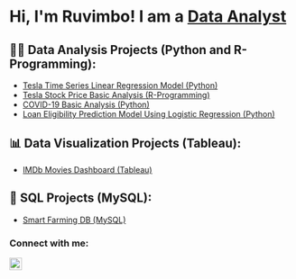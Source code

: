 <h1>Hi, I'm Ruvimbo! I am a <a href="https://github.com/ruvimbo-makayi">Data Analyst</a>
<h2>👨‍💻 Data Analysis Projects (Python and R-Programming):</h2>
  
  - [Tesla Time Series Linear Regression Model (Python)](https://github.com/ruvimbo-makayi/TeslaLinearRegression-Model)
  - [Tesla Stock Price Basic Analysis (R-Programming)](https://github.com/ruvimbo-makayi/TeslaStockPriceBasicAnalysis-/tree/main)
  - [COVID-19 Basic Analysis (Python)](https://github.com/ruvimbo-makayi/Covid19BasicAnalysis/tree/main)
  - [Loan Eligibility Prediction Model Using Logistic Regression (Python)](https://github.com/ruvimbo-makayi/LoanEligibilityPrediction/tree/main)
 
<h2>📊 Data Visualization Projects (Tableau):</h2>
  
   - [IMDb Movies Dashboard (Tableau)](https://github.com/ruvimbo-makayi/IMDbMoviesDashboard)

<h2>🐬 SQL Projects (MySQL):</h2>

- [Smart Farming DB (MySQL)](https://github.com/ruvimbo-makayi/SmartFarmingMySQL)

<h3>Connect with me:</h3>

[<img align="left" alt="JoshMadakor | LinkedIn" width="22px" src="https://cdn.jsdelivr.net/npm/simple-icons@v3/icons/linkedin.svg" />][linkedin]



[linkedin]: https://www.linkedin.com/in/ruvimbo-makayi-06a4a2249/

<!--
**joshmadakor1/joshmadakor1** is a ✨ _special_ ✨ repository because its `README.md` (this file) appears on your GitHub profile.

Here are some ideas to get you started:

- 🔭 I’m currently working on ...
- 🌱 I’m currently learning ...
- 👯 I’m looking to collaborate on ...
- 🤔 I’m looking for help with ...
- 💬 Ask me about ...
- 📫 How to reach me: ...
- 😄 Pronouns: ...
- ⚡ Fun fact: ...
-->
